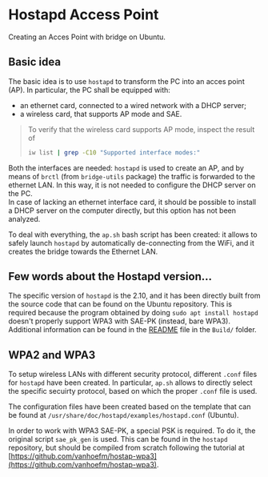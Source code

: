 # Hostapd Access Point
Creating an Acces Point with bridge on Ubuntu.

## Basic idea
The basic idea is to use `hostapd` to transform the PC into an acces point (AP).
In particular, the PC shall be equipped with:
- an ethernet card, connected to a wired network with a DHCP server;
- a wireless card, that supports AP mode and SAE.
> To verify that the wireless card supports AP mode, inspect the result of
> ```bash
> iw list | grep -C10 "Supported interface modes:"
> ```

Both the interfaces are needed: `hostapd` is used to create an AP, and by means of `brctl` (from `bridge-utils` package) the traffic is forwarded to the ethernet LAN. In this way, it is not needed to configure the DHCP server on the PC.<br>
In case of lacking an ethernet interface card, it should be possible to install a DHCP server on the computer directly, but this option has not been analyzed.

To deal with everything, the `ap.sh` bash script has been created: it allows to safely launch `hostapd` by automatically de-connecting from the WiFi, and it creates the bridge towards the Ethernet LAN.

## Few words about the Hostapd version...
The specific version of `hostapd` is the 2.10, and it has been directly built from the source code that can be found on the Ubuntu repository. This is required because the program obtained by doing `sudo apt install hostapd` doesn't properly support WPA3 with SAE-PK (instead, bare WPA3). Additional information can be found in the [README](Src/README.md) file in the `Build/` folder. 

## WPA2 and WPA3
To setup wireless LANs with different security protocol, different `.conf` files for `hostapd` have been created. In particular, `ap.sh` allows to directly select the specific secuirty protocol, based on which the proper `.conf` file is used.

The configuration files have been created based on the template that can be found at `/usr/share/doc/hostapd/examples/hostapd.conf` (Ubuntu).

In order to work with WPA3 SAE-PK, a special PSK is required. To do it, the original script `sae_pk_gen` is used. This can be found in the `hostapd` repository, but should be compiled from scratch following the tutorial at [https://github.com/vanhoefm/hostap-wpa3](https://github.com/vanhoefm/hostap-wpa3).

